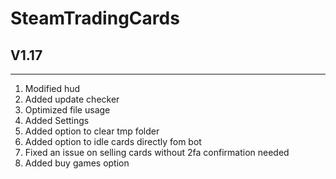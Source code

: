 # SteamTradingCards 
## V1.17
---
1. Modified hud
1. Added update checker
1. Optimized file usage
1. Added Settings
1. Added option to clear tmp folder
1. Added option to idle cards directly fom bot
1. Fixed an issue on selling cards without 2fa confirmation needed
1. Added buy games option
